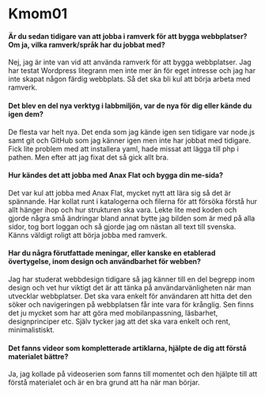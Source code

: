Kmom01
===============================

#### Är du sedan tidigare van att jobba i ramverk för att bygga webbplatser? Om ja, vilka ramverk/språk har du jobbat med?

Nej, jag är inte van vid att använda ramverk för att bygga webbplatser. Jag har testat Wordpress litegrann men inte mer än för eget intresse och jag har inte skapat någon färdig webbplats. Så det ska bli kul att börja arbeta med ramverk.

#### Det blev en del nya verktyg i labbmiljön, var de nya för dig eller kände du igen dem?

De flesta var helt nya. Det enda som jag kände igen sen tidigare var node.js samt git och GitHub som jag känner igen men inte har jobbat med tidigare. Fick lite problem med att installera yaml, hade missat att lägga till php i pathen. Men efter att jag fixat det så gick allt bra.  

#### Hur kändes det att jobba med Anax Flat och bygga din me-sida?

Det var kul att jobba med Anax Flat, mycket nytt att lära sig så det är spännande. Har kollat runt i katalogerna och filerna för att försöka förstå hur allt hänger ihop och hur strukturen ska vara. Lekte lite med koden och gjorde några små ändringar bland annat bytte jag bilden som är med på alla sidor, tog bort loggan och så gjorde jag om nästan all text till svenska. Känns väldigt roligt att börja jobba med ramverk.

#### Har du några förutfattade meningar, eller kanske en etablerad övertygelse, inom design och användbarhet för webben?

Jag har studerat webbdesign tidigare så jag känner till en del begrepp inom design och vet hur viktigt det är att tänka på användarvänligheten när man utvecklar webbplatser. Det ska vara enkelt för användaren att hitta det den söker och navigeringen på webbplatsen får inte vara för krånglig. Sen finns det ju mycket som har att göra med mobilanpassning, läsbarhet, designprinciper etc. Själv tycker jag att det ska vara enkelt och rent, minimalistiskt.

#### Det fanns videor som kompletterade artiklarna, hjälpte de dig att förstå materialet bättre?

Ja, jag kollade på videoserien som fanns till momentet och den hjälpte till att förstå materialet och är en bra grund att ha när man börjar.